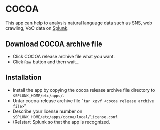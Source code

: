# COCOA
This app can help to analysis natural language data such as SNS, web crawling, VoC data on [Splunk](www.splunk.com).

## Download COCOA archive file
* Click COCOA release archive file what you want.
* Click `Raw` button and then wait...

## Installation
* Install the app by copying the cocoa release archive file directory to `$SPLUNK_HOME/etc/apps/`.
* Untar cocoa-release archive file "`tar xzvf <cocoa release archive file>`"
* Describe your license number on `$SPLUNK_HOME/etc/apps/cocoa/local/license.conf`.
* (Re)start Splunk so that the app is recognized.

